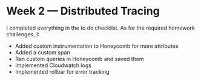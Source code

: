 # Week 2 — Distributed Tracing

I completed everything in the to do checklist. As for the required homework challenges, I:

- Added custom instrumentation to Honeycomb for more attributes
- Added a custom span
- Ran custom queries in Honeycomb and saved them
- Implemented Cloudwatch logs 
- Implemented rollbar for error tracking
